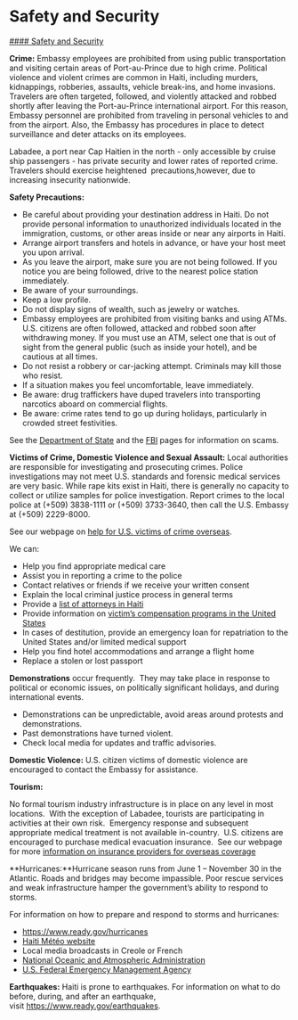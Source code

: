 # Safety and Security

[#### Safety and Security](javascript:void(0); "Safety and Security")

**Crime:** Embassy employees are prohibited from using public transportation and visiting certain areas of Port-au-Prince due to high crime. Political violence and violent crimes are common in Haiti, including murders, kidnappings, robberies, assaults, vehicle break-ins, and home invasions. Travelers are often targeted, followed, and violently attacked and robbed shortly after leaving the Port-au-Prince international airport. For this reason, Embassy personnel are prohibited from traveling in personal vehicles to and from the airport. Also, the Embassy has procedures in place to detect surveillance and deter attacks on its employees.

Labadee, a port near Cap Haitien in the north - only accessible by cruise ship passengers - has private security and lower rates of reported crime. Travelers should exercise heightened  precautions,however, due to increasing insecurity nationwide.

**Safety Precautions:**

* Be careful about providing your destination address in Haiti. Do not provide personal information to unauthorized individuals located in the immigration, customs, or other areas inside or near any airports in Haiti.
* Arrange airport transfers and hotels in advance, or have your host meet you upon arrival.
* As you leave the airport, make sure you are not being followed. If you notice you are being followed, drive to the nearest police station immediately.
* Be aware of your surroundings.
* Keep a low profile.
* Do not display signs of wealth, such as jewelry or watches.
* Embassy employees are prohibited from visiting banks and using ATMs. U.S. citizens are often followed, attacked and robbed soon after withdrawing money. If you must use an ATM, select one that is out of sight from the general public (such as inside your hotel), and be cautious at all times.
* Do not resist a robbery or car-jacking attempt. Criminals may kill those who resist.
* If a situation makes you feel uncomfortable, leave immediately.
* Be aware: drug traffickers have duped travelers into transporting narcotics aboard on commercial flights.
* Be aware: crime rates tend to go up during holidays, particularly in crowded street festivities.

See the [Department of State](https://travel.state.gov/content/travel/en/international-travel/emergencies/international-financial-scams.html) and the [FBI](https://www.fbi.gov/how-we-can-help-you/safety-resources/scams-and-safety) pages for information on scams.

**Victims of Crime, Domestic Violence and Sexual Assault:** Local authorities are responsible for investigating and prosecuting crimes. Police investigations may not meet U.S. standards and forensic medical services are very basic. While rape kits exist in Haiti, there is generally no capacity to collect or utilize samples for police investigation. Report crimes to the local police at (+509) 3838-1111 or (+509) 3733-3640, then call the U.S. Embassy at (+509) 2229-8000.

See our webpage on [help for U.S. victims of crime overseas](http://travel.state.gov/content/passports/en/emergencies/victims.html).

We can:

* Help you find appropriate medical care
* Assist you in reporting a crime to the police
* Contact relatives or friends if we receive your written consent
* Explain the local criminal justice process in general terms
* Provide a [list of attorneys in Haiti](https://ht.usembassy.gov/u-s-citizen-services/attorneys/)
* Provide information on [victim’s compensation programs in the United States](https://travel.state.gov/content/travel/en/international-travel/emergencies/crime.html)
* In cases of destitution, provide an emergency loan for repatriation to the United States and/or limited medical support
* Help you find hotel accommodations and arrange a flight home
* Replace a stolen or lost passport

**Demonstrations** occur frequently.  They may take place in response to political or economic issues, on politically significant holidays, and during international events.

* Demonstrations can be unpredictable, avoid areas around protests and demonstrations.
* Past demonstrations have turned violent.
* Check local media for updates and traffic advisories.

**Domestic Violence:** U.S. citizen victims of domestic violence are encouraged to contact the Embassy for assistance.

**Tourism:**

No formal tourism industry infrastructure is in place on any level in most locations.  With the exception of Labadee, tourists are participating in activities at their own risk.  Emergency response and subsequent appropriate medical treatment is not available in-country.  U.S. citizens are encouraged to purchase medical evacuation insurance.  See our webpage for more [information on insurance providers for overseas coverage](http://travel.state.gov/content/passports/en/go/health/insurance-providers.html)

**Hurricanes:**Hurricane season runs from June 1 – November 30 in the Atlantic. Roads and bridges may become impassible. Poor rescue services and weak infrastructure hamper the government’s ability to respond to storms.

For information on how to prepare and respond to storms and hurricanes:

* <https://www.ready.gov/hurricanes>
* [Haiti Météo website](https://www.meteo-haiti.gouv.ht/)
* Local media broadcasts in Creole or French
* [National Oceanic and Atmospheric Administration](https://www.noaa.gov/)
* [U.S. Federal Emergency Management Agency](https://www.fema.gov/)

**Earthquakes:** Haiti is prone to earthquakes. For information on what to do before, during, and after an earthquake, visit <https://www.ready.gov/earthquakes>.